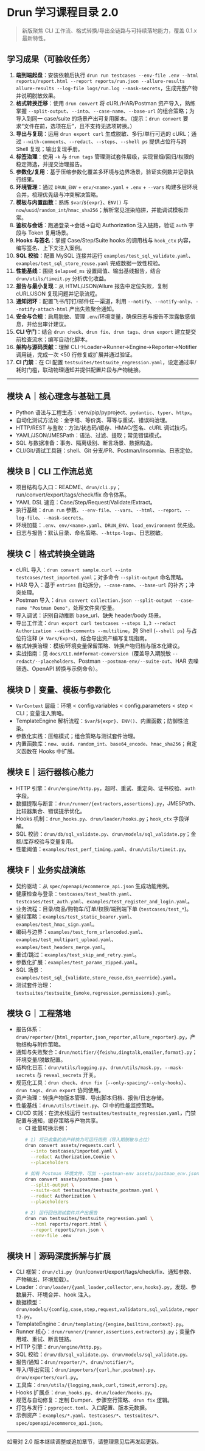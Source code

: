 # Drun 学习课程目录 2.0

> 新版聚焦 CLI 工作流、格式转换/导出全链路与可持续落地能力，覆盖 0.1.x 最新特性。

## 学习成果（可验收任务）
1. **端到端起盘**：安装依赖后执行 `drun run testcases --env-file .env --html reports/report.html --report reports/run.json --allure-results allure-results --log-file logs/run.log --mask-secrets`，生成完整产物并说明脱敏效果。
2. **格式转换迁移**：使用 `drun convert` 将 cURL/HAR/Postman 资产导入，熟练掌握 `--split-output`、`--into`、`--case-name`、`--base-url` 的组合策略；为导入到同一 case/suite 的场景产出可复用脚本。（提示：`drun convert` 要求“文件在前，选项在后”，且不支持无选项转换。）
3. **导出与复现**：运用 `drun export curl` 生成脱敏、多行/单行可选的 cURL；通过 `--with-comments`、`--redact`、`--steps`、`--shell ps` 提供占位符与跨 Shell 复现；输出复现手册。
4. **标签治理**：使用 `-k` 与 `drun tags` 管理测试套件层级，实现冒烟/回归/权限的稳定筛选，并提交治理报告。
5. **参数化/复用**：基于压缩参数化覆盖多环境与边界场景，验证实例数并记录执行结果。
6. **环境管理**：通过 `DRUN_ENV` + `env/<name>.yaml` + `.env` + `--vars` 构建多层环境合并，梳理优先级与冲突解决策略。
7. **模板与内置函数**：熟练 `$var`/`${expr}`、`ENV()` 与 `now`/`uuid`/`random_int`/`hmac_sha256`；解析常见渲染陷阱，并能调试模板异常。
8. **鉴权与会话**：跑通登录→会话→自动 Authorization 注入链路，验证 `auth` 字段与 Token 复用场景。
9. **Hooks 与签名**：掌握 Case/Step/Suite hooks 的调用栈与 `hook_ctx` 内容，编写签名、上下文注入案例。
10. **SQL 校验**：配置 MySQL 连接并运行 `examples/test_sql_validate.yaml`、`examples/test_sql_store_reuse.yaml` 完成数据一致性校验。
11. **性能基线**：围绕 `$elapsed_ms` 设置阈值、输出基线报告，结合 `drun/utils/timeit.py` 分析优化收益。
12. **报告与最小复现**：从 HTML/JSON/Allure 报告中定位失败，复制 cURL/JSON 复现问题并记录流程。
13. **通知闭环**：配置飞书/钉钉/邮件任一渠道，利用 `--notify`、`--notify-only`、`--notify-attach-html` 产出失败聚合通知。
14. **安全与合规**：启用脱敏、管理 `.env`/环境变量，确保日志与报告不泄露敏感信息，并给出审计建议。
15. **CLI 守门**：结合 `drun check`、`drun fix`、`drun tags`、`drun export` 建立提交前检查流水；编写自动化脚本。
16. **架构与源码贡献**：理解 CLI→Loader→Runner→Engine→Reporter→Notifier 调用链，完成一次 <50 行修复或扩展并通过验证。
17. **CI 门禁**：在 CI 配置 `testsuites/testsuite_regression.yaml`，设定通过率/耗时门槛，联动物理通知并提供配置片段与产物链接。

---

## 模块 A｜核心理念与基础工具
- Python 语法与工程生态：venv/pip/pyproject、`pydantic`、`typer`、`httpx`。
- 自动化测试方法论：金字塔、等价类、幂等与重试、错误码治理。
- HTTP/REST 与鉴权：方法/状态码/缓存、HMAC/签名、cURL 调试技巧。
- YAML/JSON/JMESPath：语法、过滤、提取；常见错误模式。
- SQL 与数据准备：事务、隔离级别、断言场景、数据构造。
- CLI/Git/调试工具链：shell、Git 分支/PR、Postman/Insomnia、日志定位。

## 模块 B｜CLI 工作流总览
- 项目结构与入口：README、`drun/cli.py`；run/convert/export/tags/check/fix 命令体系。
- YAML DSL 速览：Case/Step/Request/Validate/Extract。
- 执行基础：`drun run` 参数、`--env-file`、`--vars`、`--html`、`--report`、`--log-file`、`--mask-secrets`。
- 环境加载：`.env`、`env/<name>.yaml`、`DRUN_ENV`、`load_environment` 优先级。
- 日志与报告：默认目录、命名策略、`--httpx-logs`、日志脱敏。

## 模块 C｜格式转换全链路
- cURL 导入：`drun convert sample.curl --into testcases/test_imported.yaml`；对多命令 `--split-output` 命名策略。
- HAR 导入：基于 `entries` 自动拆分，`--case-name`、`--base-url` 的补齐；冲突处理。
- Postman 导入：`drun convert collection.json --split-output --case-name "Postman Demo"`，处理文件夹/变量。
- 导入调试：识别自动推断 base_url、缺失 header/body 场景。
- 导出工作流：`drun export curl testcases --steps 1,3 --redact Authorization --with-comments --multiline`，跨 Shell (`--shell ps`) 与占位符注释 (`# Vars/Exprs`)，结合导出资产编写复现指南。
- 格式转换治理：模板/环境变量保留策略、转换产物归档与版本化建议。
- 实战指南：见 `docs/CLI.md#format-conversion`（覆盖导入期脱敏 `--redact/--placeholders`、Postman `--postman-env/--suite-out`、HAR 去噪筛选、OpenAPI 转换与示例命令）。

## 模块 D｜变量、模板与参数化
- `VarContext` 层级：环境 < config.variables < config.parameters < step < CLI；变量注入策略。
- TemplateEngine 解析流程：`$var`/`${expr}`、`ENV()`、内置函数；防御性渲染。
- 参数化实践：压缩模式；组合策略与测试套件治理。
- 内置函数库：`now`、`uuid`、`random_int`、`base64_encode`、`hmac_sha256`；自定义函数在 Hooks 中扩展。

## 模块 E｜运行器核心能力
- HTTP 引擎：`drun/engine/http.py`，超时、重试、重定向、证书校验、`auth` 字段。
- 数据提取与断言：`drun/runner/{extractors,assertions}.py`，JMESPath、比较器集合、错误提示优化。
- Hooks 机制：`drun_hooks.py`、`drun/loader/hooks.py`；`hook_ctx` 字段详解。
- SQL 校验：`drun/db/sql_validate.py`、`drun/models/sql_validate.py`；金额/库存校验与变量复用。
- 性能阈值：`examples/test_perf_timing.yaml`、`drun/utils/timeit.py`。

## 模块 F｜业务实战演练
- 契约驱动：从 `spec/openapi/ecommerce_api.json` 生成功能用例。
- 健康检查与登录：`testcases/test_health.yaml`、`testcases/test_auth.yaml`、`examples/test_register_and_login.yaml`。
- 业务流程：目录/商品/购物车/订单/权限/端到端下单 (`testcases/test_*`)。
- 鉴权策略：`examples/test_static_bearer.yaml`、`examples/test_hmac_sign.yaml`。
- 编码与边界：`examples/test_form_urlencoded.yaml`、`examples/test_multipart_upload.yaml`、`examples/test_headers_merge.yaml`。
- 重试/跳过：`examples/test_skip_and_retry.yaml`。
- 参数化扩展：`examples/test_params_zipped.yaml`。
- SQL 场景：`examples/test_sql_{validate,store_reuse,dsn_override}.yaml`。
- 测试套件治理：`testsuites/testsuite_{smoke,regression,permissions}.yaml`。

## 模块 G｜工程落地
- 报告体系：`drun/reporter/{html_reporter,json_reporter,allure_reporter}.py`，产物结构与附件策略。
- 通知与失败聚合：`drun/notifier/{feishu,dingtalk,emailer,format}.py`；环境变量/脱敏配置。
- 结构化日志：`drun/utils/logging.py`、`drun/utils/mask.py`，`--mask-secrets` 与 `reveal_secrets` 开关。
- 规范化工具：`drun check`、`drun fix`（`--only-spacing/--only-hooks`）、`drun tags`、`drun export` 协同使用。
- 资产治理：转换产物版本管理、导出脚本归档、报告/日志存储。
- 性能基线：`drun/utils/timeit.py`、CI 中的性能监控策略。
- CI/CD 实践：在流水线运行 `testsuites/testsuite_regression.yaml`，门禁配置与通知，缓存策略与产物共享。
  - CI 批量转换示例：
    ```bash
    # 1) 将已收集的资产转换为可运行用例（导入期脱敏与占位）
    drun convert assets/requests.curl \
      --into testcases/imported.yaml \
      --redact Authorization,Cookie \
      --placeholders

    # 如有 Postman 环境文件，可加 --postman-env assets/postman_env.json；否则可省略
    drun convert assets/postman.json \
      --split-output \
      --suite-out testsuites/testsuite_postman.yaml \
      --redact Authorization \
      --placeholders

    # 2) 运行回归测试套件并产出报告
    drun run testsuites/testsuite_regression.yaml \
      --html reports/report.html \
      --report reports/run.json \
      --env-file .env
    ```

## 模块 H｜源码深度拆解与扩展
- CLI 框架：`drun/cli.py`（run/convert/export/tags/check/fix、通知参数、产物输出、环境加载）。
- Loader：`drun/loader/{yaml_loader,collector,env,hooks}.py`，发现、参数展开、环境合并、hook 注入。
- 数据模型：`drun/models/{config,case,step,request,validators,sql_validate,report}.py`。
- TemplateEngine：`drun/templating/{engine,builtins,context}.py`。
- Runner 核心：`drun/runner/{runner,assertions,extractors}.py`；变量作用域、重试、断言链路。
- HTTP 引擎：`drun/engine/http.py`。
- SQL 校验：`drun/db/sql_validate.py`、`drun/models/sql_validate.py`。
- 报告/通知：`drun/reporter/*`、`drun/notifier/*`。
- 导入/导出实现：`drun/importers/{curl,har,postman}.py`、`drun/exporters/curl.py`。
- 工具库：`drun/utils/{logging,mask,curl,timeit,errors}.py`。
- Hooks 扩展点：`drun_hooks.py`、`drun/loader/hooks.py`。
- 规范与自动修复：定制 Dumper、步骤空行策略、`drun fix` 逻辑。
- 打包与发行：`pyproject.toml`、入口配置、版本元数据。
- 示例资产：`examples/*.yaml`、`testcases/*`、`testsuites/*`、`spec/openapi/ecommerce_api.json`。

---

如需对 2.0 版本继续调整或追加章节，请整理意见后再发起更新。
